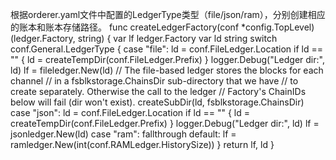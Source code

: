 根据orderer.yaml文件中配置的LedgerType类型（file/json/ram），分别创建相应的账本和账本存储路径。
func createLedgerFactory(conf *config.TopLevel) (ledger.Factory, string) {
	var lf ledger.Factory
	var ld string
	switch conf.General.LedgerType {
	case "file":
		ld = conf.FileLedger.Location
		if ld == "" {
			ld = createTempDir(conf.FileLedger.Prefix)
		}
		logger.Debug("Ledger dir:", ld)
		lf = fileledger.New(ld)
		// The file-based ledger stores the blocks for each channel
		// in a fsblkstorage.ChainsDir sub-directory that we have
		// to create separately. Otherwise the call to the ledger
		// Factory's ChainIDs below will fail (dir won't exist).
		createSubDir(ld, fsblkstorage.ChainsDir)
	case "json":
		ld = conf.FileLedger.Location
		if ld == "" {
			ld = createTempDir(conf.FileLedger.Prefix)
		}
		logger.Debug("Ledger dir:", ld)
		lf = jsonledger.New(ld)
	case "ram":
		fallthrough
	default:
		lf = ramledger.New(int(conf.RAMLedger.HistorySize))
	}
	return lf, ld
}

